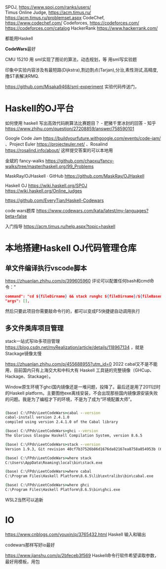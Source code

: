 
SPOJ, https://www.spoj.com/ranks/users/  
Timus Online Judge, https://acm.timus.ru/ https://acm.timus.ru/problemset.aspx
CodeChef, https://www.codechef.com/
Codeforces, https://codeforces.com/  https://codeforces.com/catalog
 HackerRank https://www.hackerrank.com/

都能用Haskell

**CodeWars**最好


CMU 15210 用 sml实现了图论的算法，动态规划，等 用sml写实验题

印象中实验内容涉及有最短路(Dijkstra),割边割点(Tarjan),分治,素性测试,高精度,撸ST表解决RMQ.
 
https://github.com/Misaka9468/sml-experiment 实验代码传送门，





# Haskell的OJ平台

如何使用 haskell 写出高效代码刷算法比赛题目？ - 肥猪千里冰封的回答 - 知乎
https://www.zhihu.com/question/27208859/answer/758590101


Google Code Jam https://buildyourfuture.withgoogle.com/events/code-jam/ 、Project Euler https://projecteuler.net/ 、Rosalind https://rosalind.info/about/  这样提交答案的可以本地用

金斌的 fancy-walks https://github.com/chaoxu/fancy-walks/tree/master/haskell.org/99_Problems

MaskRay/OJHaskell · GitHub https://github.com/MaskRay/OJHaskell


Haskell OJ https://wiki.haskell.org/SPOJ https://wiki.haskell.org/Online_judges



https://github.com/EveryTian/Haskell-Codewars



code wars题库
https://www.codewars.com/kata/latest/my-languages?beta=false

入门指导 https://acm.timus.ru/help.aspx?topic=haskell





# 本地搭建Haskell OJ代码管理仓库
## 单文件编译执行vscode脚本


https://zhuanlan.zhihu.com/p/399605960 
评论可以配置任何bash和cmd命令："

```json
command": "cd ${fileDirname} && stack runghc ${fileDirname}/${fileBasename}",
"args": [],
```

然后只要此项目你需要敲命令行的，都可以变成F5快捷键自动调用执行

## 多文件类库项目管理
stack一站式写lib多项目管理
https://blog.csdn.net/myRealization/article/details/118967134 ，就是Stackage镜像太慢




https://zhuanlan.zhihu.com/p/455688955?utm_id=0
2022 cabal又不是不能用，目前国内只有上海交大和中科大有 Haskell 工具链的完整镜像（GHCup、Hackage、Stackage）。


Window原生环境下ghci国内镜像还是一堆问题，投降了。最后还是用了2011过时的Haskell platform。主要图他exe离线安装，不会出现那些国内镜像源安装失败的问题。我是为了编程才下的环境，不是为了成为“环境配置大师”。

```cmd

(base) C:\FPds\LeetCodeWars>cabal --version
cabal-install version 2.4.1.0
compiled using version 2.4.1.0 of the Cabal library 

(base) C:\FPds\LeetCodeWars>ghci --version
The Glorious Glasgow Haskell Compilation System, version 8.6.5

(base) C:\FPds\LeetCodeWars>stack --version
Version 1.9.3, Git revision 40cf7b37526b86d1676da82167ea8758a854953b (6211 commits) x86_64 hpack-0.31.1

(base) C:\FPds\LeetCodeWars>where stack 
C:\Users\AppData\Roaming\local\bin\stack.exe

(base) C:\FPds\LeetCodeWars>where cabal
C:\Program Files\Haskell Platform\8.6.5\lib\extralibs\bin\cabal.exe

(base) C:\FPds\LeetCodeWars>where ghci
C:\Program Files\Haskell Platform\8.6.5\bin\ghci.exe

```

WSL2当然可以追新

# IO
https://www.cnblogs.com/youxin/p/3765432.html
Haskell 输入和输出

codewars那样写好io最好

https://www.jianshu.com/p/2bfeceb3f569 Haskell命令行软件希望读取参数，最好用模板，用包



































